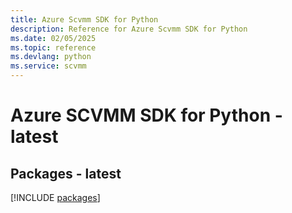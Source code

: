 ```yaml
---
title: Azure Scvmm SDK for Python
description: Reference for Azure Scvmm SDK for Python
ms.date: 02/05/2025
ms.topic: reference
ms.devlang: python
ms.service: scvmm
---
```

# Azure SCVMM SDK for Python - latest
## Packages - latest
[!INCLUDE [packages](scvmm-index.md)]